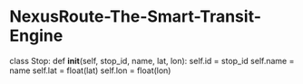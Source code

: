 # NexusRoute-The-Smart-Transit-Engine

class Stop:
    def __init__(self, stop_id, name, lat, lon):
        self.id = stop_id
        self.name = name
        self.lat = float(lat)
        self.lon = float(lon)
